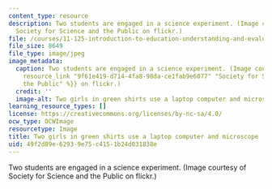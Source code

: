 ```yaml
---
content_type: resource
description: Two students are engaged in a science experiment. (Image courtesy of
  Society for Science and the Public on flickr.)
file: /courses/11-125-introduction-to-education-understanding-and-evaluating-education-spring-2009/49f2d89e62939e75c4151b24d031838e_11-125s09-th.jpg
file_size: 8649
file_type: image/jpeg
image_metadata:
  caption: Two students are engaged in a science experiment. (Image courtesy of {{%
    resource_link "9f61e419-d714-4fa8-98da-ce1fab9e6077" "Society for Science and
    the Public" %}} on flickr.)
  credit: ''
  image-alt: Two girls in green shirts use a laptop computer and microscope.
learning_resource_types: []
license: https://creativecommons.org/licenses/by-nc-sa/4.0/
ocw_type: OCWImage
resourcetype: Image
title: Two girls in green shirts use a laptop computer and microscope
uid: 49f2d89e-6293-9e75-c415-1b24d031838e
---
```

Two students are engaged in a science experiment. (Image courtesy of Society for Science and the Public on flickr.)